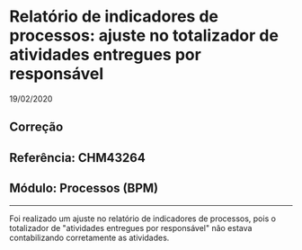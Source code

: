 # Relatório de indicadores de processos: ajuste no totalizador de atividades entregues por responsável
19/02/2020
## Correção
## Referência: CHM43264
## Módulo: Processos (BPM)
***

Foi realizado um ajuste no relatório de indicadores de processos, pois o totalizador de "atividades entregues por responsável" não estava contabilizando corretamente as atividades.
